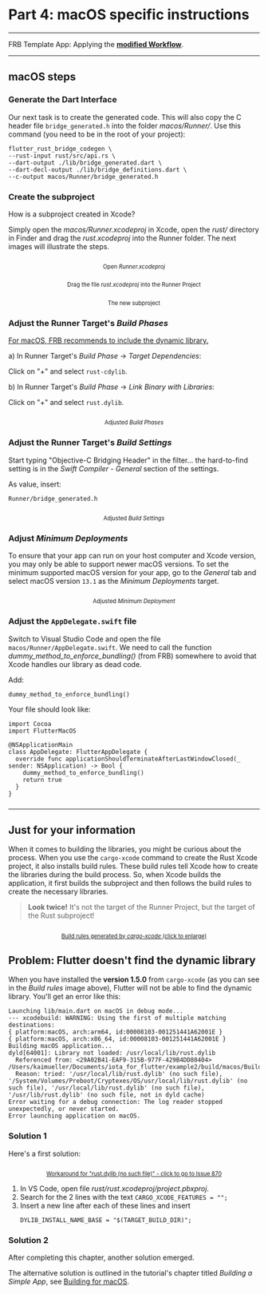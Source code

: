 # Part 4: macOS specific instructions

---

FRB Template App: Applying the **<a href="../frb-example-app">modified Workflow</a>**.

---

## macOS steps

### Generate the Dart Interface

Our next task is to create the generated code. This will also copy the C header file `bridge_generated.h` into the folder _macos/Runner/_. Use this command (you need to be in the root of your project):

```
flutter_rust_bridge_codegen \
--rust-input rust/src/api.rs \
--dart-output ./lib/bridge_generated.dart \
--dart-decl-output ./lib/bridge_definitions.dart \
--c-output macos/Runner/bridge_generated.h
```

### Create the subproject

How is a subproject created in Xcode?

Simply open the _macos/Runner.xcodeproj_ in Xcode, open the _rust/_ directory in Finder and drag the _rust.xcodeproj_ into the Runner folder. The next images will illustrate the steps.

<figure style="margin:0;">
<img src="../../../assets/macos_instructions/macos_1.jpg" alt=""><figcaption style="font-size: 0.8em;text-align:center;"><p>Open <i>Runner.xcodeproj</i></p></figcaption>
</figure>

<figure style="margin:0;">
<img src="../../../assets/macos_instructions/macos_2.jpg" alt=""><figcaption style="font-size: 0.8em;text-align:center;"><p>Drag the file <i>rust.xcodeproj</i> into the Runner Project</p></figcaption>
</figure>

<figure style="margin:0;">
<img src="../../../assets/macos_instructions/macos_3.jpg" alt=""><figcaption style="font-size: 0.8em;text-align:center;"><p>The new subproject</p></figcaption>
</figure>

### Adjust the Runner Target's _Build Phases_

<a href="https://cjycode.com/flutter_rust_bridge/integrate/ios_linking.html" target="_blank">For macOS, FRB recommends to include the dynamic library.</a>

a) In Runner Target's _Build Phase_ -> _Target Dependencies_:

Click on "+" and select `rust-cdylib`.

b) In Runner Target's _Build Phase_ -> _Link Binary with Libraries_:

Click on "+" and select `rust.dylib`.

<figure style="margin:0;">
<img src="../../../assets/macos_instructions/macos_4.jpg" alt=""><figcaption style="font-size: 0.8em;text-align:center;"><p>Adjusted <i>Build Phases</i></p></figcaption>
</figure>

### Adjust the Runner Target's _Build Settings_

Start typing "Objective-C Bridging Header" in the filter... the hard-to-find setting is in the _Swift Compiler - General_ section of the settings.

As value, insert:

```
Runner/bridge_generated.h
```

<figure style="margin:0;">
<img src="../../../assets/macos_instructions/macos_5.jpg" alt=""><figcaption style="font-size: 0.8em;text-align:center;"><p>Adjusted <i>Build Settings</i></p></figcaption>
</figure>

### Adjust _Minimum Deployments_

To ensure that your app can run on your host computer and Xcode version, you may only be able to support newer macOS versions. To set the minimum supported macOS version for your app, go to the _General_ tab and select macOS version `13.1` as the _Minimum Deployments_ target.

<figure style="margin:0;">
<img src="../../../assets/macos_instructions/macos_6.jpg" alt=""><figcaption style="font-size: 0.8em;text-align:center;"><p>Adjusted <i>Minimum Deployment</i></p></figcaption>
</figure>

### Adjust the `AppDelegate.swift` file

Switch to Visual Studio Code and open the file `macos/Runner/AppDelegate.swift`. We need to call the function _dummy_method_to_enforce_bundling()_ (from FRB) somewhere to avoid that Xcode handles our library as dead code.

Add:

```
dummy_method_to_enforce_bundling()
```

Your file should look like:

```
import Cocoa
import FlutterMacOS

@NSApplicationMain
class AppDelegate: FlutterAppDelegate {
  override func applicationShouldTerminateAfterLastWindowClosed(_ sender: NSApplication) -> Bool {
    dummy_method_to_enforce_bundling()
    return true
  }
}
```

###

---

## Just for your information

When it comes to building the libraries, you might be curious about the process. When you use the `cargo-xcode` command to create the Rust Xcode project, it also installs build rules. These build rules tell Xcode how to create the libraries during the build process. So, when Xcode builds the application, it first builds the subproject and then follows the build rules to create the necessary libraries.

> **Look twice!** It's not the target of the Runner Project, but the target of the Rust subproject!

<figure style="margin:0;">
<a href="../../../assets/xcode/macos_build-rules.jpg" target="_blank">
<img src="../../../assets/xcode/macos_build-rules.jpg" alt=""><figcaption style="font-size: 0.8em;text-align:center;"><p>Build rules generated by <i>cargo-xcode</i> (click to enlarge)</p></figcaption>
</a>
</figure>

## Problem: Flutter doesn't find the dynamic library

When you have installed the **version 1.5.0** from `cargo-xcode` (as you can see in the _Build rules_ image above), Flutter will not be able to find the dynamic library. You'll get an error like this:

```
Launching lib/main.dart on macOS in debug mode...
--- xcodebuild: WARNING: Using the first of multiple matching destinations:
{ platform:macOS, arch:arm64, id:00008103-001251441A62001E }
{ platform:macOS, arch:x86_64, id:00008103-001251441A62001E }
Building macOS application...
dyld[64001]: Library not loaded: /usr/local/lib/rust.dylib
  Referenced from: <29A02B41-EAF9-315B-977F-429B4DD80404> /Users/kaimueller/Documents/iota_for_flutter/example2/build/macos/Build/Products/Debug/example2.app/Contents/MacOS/example2
  Reason: tried: '/usr/local/lib/rust.dylib' (no such file), '/System/Volumes/Preboot/Cryptexes/OS/usr/local/lib/rust.dylib' (no such file), '/usr/local/lib/rust.dylib' (no such file), '/usr/lib/rust.dylib' (no such file, not in dyld cache)
Error waiting for a debug connection: The log reader stopped unexpectedly, or never started.
Error launching application on macOS.
```

### Solution 1

Here's a first solution:

<figure style="margin:0;">
<a style="width:50%" href="https://github.com/fzyzcjy/flutter_rust_bridge/issues/870" target="_blank">
<img src="../../../assets/dylib_workaround.jpg" alt=""><figcaption style="font-size: 0.8em;text-align:center;"><p>Workaround for "rust.dylib (no such file)" - click to go to Issue 870</p></figcaption>
</a>
</figure>

1. In VS Code, open file _rust/rust.xcodeproj/project.pbxproj_.
2. Search for the 2 lines with the text `CARGO_XCODE_FEATURES = "";`
3. Insert a new line after each of these lines and insert
   ```
   DYLIB_INSTALL_NAME_BASE = "$(TARGET_BUILD_DIR)";
   ```

### Solution 2

After completing this chapter, another solution emerged.

The alternative solution is outlined in the tutorial's chapter titled _Building a Simple App_, see [Building for macOS](../../../building-a-simple-app/building-for-macos.md).
